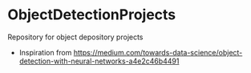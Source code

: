 # ObjectDetectionProjects
Repository for object depository projects
* Inspiration from https://medium.com/towards-data-science/object-detection-with-neural-networks-a4e2c46b4491 
